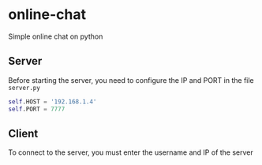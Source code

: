 # online-chat
Simple online chat on python

## Server
Before starting the server, you need to configure the IP and PORT in the file `server.py`
```python
self.HOST = '192.168.1.4'
self.PORT = 7777
```

## Client
To connect to the server, you must enter the username and IP of the server
